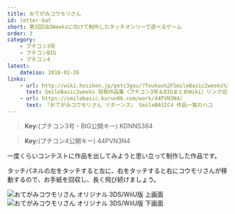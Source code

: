 ```yaml
---
title: おてがみコウモリさん
id: letter-bat
short: 第3回SB2Weeksに向けて制作したタッチオンリーで遊べるゲーム
order: 3
category:
    - プチコン3号
    - プチコンBIG
    - プチコン4
latest:
    dateiso: 2018-01-26
links:
    - url: http://wiki.hosiken.jp/petc3gou/?Toukou%2FSmileBasic2weeks%20%C5%EA%B9%C6%BA%EE%C9%CA%BD%B8
      text: SmileBasic2weeks 投稿作品集（プチコン3号＆BIGまとめWiki）リンク切れ
    - url: https://smilebasic.kurun96.com/work/44PVN3N4/
      text: 『おてがみコウモリさん リターンズ』 SmileBASIC4 作品一覧のハコ
---
```

> **Key:**(プチコン3号・BIG公開キー) KDNNS384

> **Key:**(プチコン4公開キー) 44PVN3N4

一度くらいコンテストに作品を出してみようと思い立って制作した作品です。

タッチパネルの左をタッチすると左に、右をタッチすると右にコウモリさんが移動するので、お手紙を回収し、長く飛び続けましょう。

![おてがみコウモリさん オリジナル 3DS/WiiU版 上画面](image/letbat_up.jpg)  
![おてがみコウモリさん オリジナル 3DS/WiiU版 下画面](image/letbat_down.jpg)
